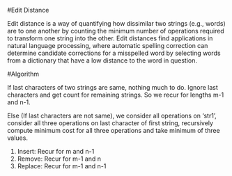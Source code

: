  #Edit Distance

 Edit distance is a way of quantifying how dissimilar two strings (e.g., words) are to one another by counting the minimum number of operations required to transform one string into the other. Edit distances find applications in natural language processing, where automatic spelling correction can determine candidate corrections for a misspelled word by selecting words from a dictionary that have a low distance to the word in question.

 #Algorithm

 If last characters of two strings are same, nothing much to do. Ignore last characters and get count for remaining strings. So we recur for lengths m-1 and n-1.

 Else (If last characters are not same), we consider all operations on ‘str1’, consider all three operations on last character of first string, recursively compute minimum cost for all three operations and take minimum of three values.
 1) Insert: Recur for m and n-1
 2) Remove: Recur for m-1 and n
 3) Replace: Recur for m-1 and n-1
